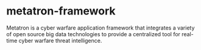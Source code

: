 # metatron-framework
Metatron is a cyber warfare application framework that integrates a variety of open source big data technologies to provide a centralized tool for real-time cyber warfare threat intelligence.
